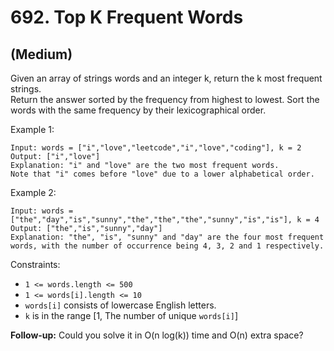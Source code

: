 # 692. Top K Frequent Words
## (Medium)

Given an array of strings words and an integer k, return the k most frequent strings.
<br>
Return the answer sorted by the frequency from highest to lowest. Sort the words with the same frequency by their lexicographical order.
<br>
 

Example 1:

```
Input: words = ["i","love","leetcode","i","love","coding"], k = 2
Output: ["i","love"]
Explanation: "i" and "love" are the two most frequent words.
Note that "i" comes before "love" due to a lower alphabetical order.
```

Example 2:

```
Input: words = ["the","day","is","sunny","the","the","the","sunny","is","is"], k = 4
Output: ["the","is","sunny","day"]
Explanation: "the", "is", "sunny" and "day" are the four most frequent words, with the number of occurrence being 4, 3, 2 and 1 respectively.
```

Constraints:

- `1 <= words.length <= 500`
- `1 <= words[i].length <= 10`
- `words[i]` consists of lowercase English letters.
- `k` is in the range [1, The number of unique `words[i]`]
 

**Follow-up:** Could you solve it in O(n log(k)) time and O(n) extra space?